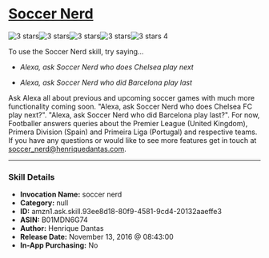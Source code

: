 # [Soccer Nerd](http://alexa.amazon.com/#skills/amzn1.ask.skill.93ee8d18-80f9-4581-9cd4-20132aaeffe3)
![3 stars](../../images/ic_star_black_18dp_1x.png)![3 stars](../../images/ic_star_black_18dp_1x.png)![3 stars](../../images/ic_star_black_18dp_1x.png)![3 stars](../../images/ic_star_border_black_18dp_1x.png)![3 stars](../../images/ic_star_border_black_18dp_1x.png) 4

To use the Soccer Nerd skill, try saying...

* *Alexa, ask Soccer Nerd who does Chelsea play next*

* *Alexa, ask Soccer Nerd who did Barcelona play last*

Ask Alexa all about previous and upcoming soccer games with much more functionality coming soon.
"Alexa, ask Soccer Nerd who does Chelsea FC play next?".
"Alexa, ask Soccer Nerd who did Barcelona play last?".
For now, Footballer answers queries about the Premier League (United Kingdom), Primera Division (Spain) and Primeira Liga (Portugal) and respective teams.
If you have any questions or would like to see more features get in touch at soccer_nerd@henriquedantas.com.

***

### Skill Details

* **Invocation Name:** soccer nerd
* **Category:** null
* **ID:** amzn1.ask.skill.93ee8d18-80f9-4581-9cd4-20132aaeffe3
* **ASIN:** B01MDN6G74
* **Author:** Henrique Dantas
* **Release Date:** November 13, 2016 @ 08:43:00
* **In-App Purchasing:** No
